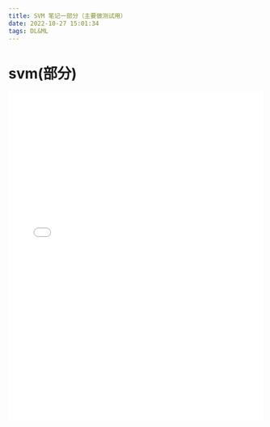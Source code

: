 ```yaml
---
title: SVM 笔记一部分（主要做测试用）
date: 2022-10-27 15:01:34
tags: DL&ML
---
```










# svm(部分)

<body>
	<iframe	src="/pdfjs/web/viewer.html?file=https://gcore.jsdelivr.net/gh/laptype/cloud@main/svm%20%E7%AC%94%E8%AE%B0.pdf"
			marginwidth='0' marginheight='0'
			width = 100% height = 650px
	        frameborder = "0" name = "testpage"
			visibility:inherit
			z-index:1
	        scrolling = "no">
	</iframe>

</body>







